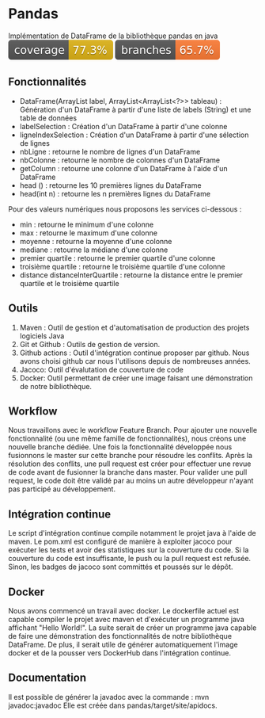 # Pandas
Implémentation de DataFrame de la bibliothèque pandas en java
[![Coverage](.github/badges/jacoco.svg)](https://github.com/Dorian-Gray73/DevOps_Pandas/actions/workflows/maven.yml)
[![Branches](.github/badges/branches.svg)](https://github.com/Dorian-Gray73/DevOps_Pandas/actions/workflows/maven.yml)

## Fonctionnalités
* DataFrame(ArrayList<String> label, ArrayList<ArrayList<?>> tableau) : Génération d'un DataFrame à partir d'une liste de labels (String) et une table de données
* labelSelection : Création d'un DataFrame à partir d'une colonne
* ligneIndexSelection : Création d'un DataFrame à partir d'une sélection de lignes
* nbLigne : retourne le nombre de lignes d'un DataFrame
* nbColonne : retourne le nombre de colonnes d'un DataFrame
* getColumn : retourne une colonne d'un DataFrame à l'aide d'un DataFrame
* head () : retourne les 10 premières lignes du DataFrame
* head(int n) : retourne les n premières lignes du DataFrame

Pour des valeurs numériques nous proposons les services ci-dessous :
* min : retourne le minimum d'une colonne
* max : retourne le maximum d'une colonne
* moyenne : retourne la moyenne d'une colonne
* mediane : retourne la médiane d'une colonne
* premier quartile : retourne le premier quartile d'une colonne 
* troisième quartile : retourne le troisième quartile d'une colonne 
* distance distanceInterQuartile : retourne la distance entre le premier quartile et le troisième quartile

## Outils 
1. Maven : Outil de gestion et d'automatisation de production des projets logiciels Java
2. Git et Github : Outils de gestion de version.
3. Github actions : Outil d'intégration continue proposer par github. Nous avons choisi github car nous l'utilisons depuis de nombreuses années.
4. Jacoco: Outil d'évalutation de couverture de code
5. Docker: Outil permettant de créer une image faisant une démonstration de notre bibliothèque.

## Workflow
Nous travaillons avec le workflow Feature Branch. Pour ajouter une nouvelle fonctionnalité (ou une même famille de fonctionnalités), nous créons une nouvelle branche dédiée.
Une fois la fonctionnalité développée nous fusionnons le master sur cette branche pour résoudre les conflits. Après la résolution des conflits, une pull request est créer pour effectuer une revue de code avant de fusionner la branche dans master.
Pour valider une pull request, le code doit être validé par au moins un autre développeur n'ayant pas participé au développement.

## Intégration continue
Le script d'intégration continue compile notamment le projet java à l'aide de maven.
Le pom.xml est configuré de manière à exploiter jacoco pour exécuter les tests et avoir des statistiques sur la couverture du code.
Si la couverture du code est insuffisante, le push ou la pull request est refusée.
Sinon, les badges de jacoco sont committés et poussés sur le dépôt.

## Docker
Nous avons commencé un travail avec docker.
Le dockerfile actuel est capable compiler le projet avec maven et d'exécuter un programme java affichant "Hello World!".
La suite serait de créer un programme java capable de faire une démonstration des fonctionnalités de notre bibliothèque DataFrame.
De plus, il serait utile de générer automatiquement l'image docker et de la pousser vers DockerHub dans l'intégration continue.
## Documentation
Il est possible de générer la javadoc avec la commande : mvn javadoc:javadoc
Elle est créée dans pandas/target/site/apidocs.
